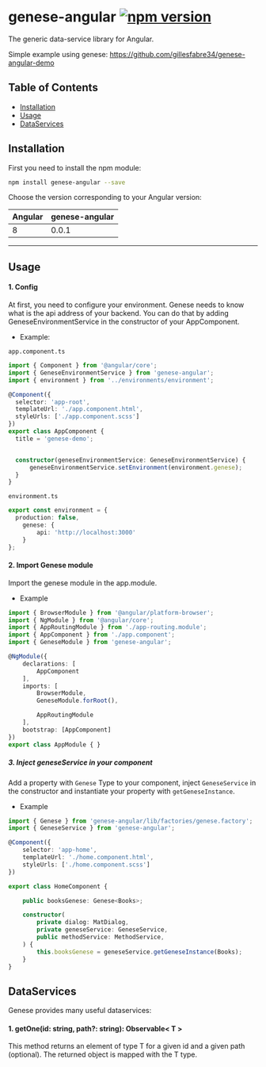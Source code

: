 # genese-angular  [![npm version](https://badge.fury.io/js/genese-angular.svg)](https://badge.fury.io/js/genese-angular)

The generic data-service library for Angular.

Simple example using genese: https://github.com/gillesfabre34/genese-angular-demo


## Table of Contents
* [Installation](#installation)
* [Usage](#usage)
* [DataServices](#dataservices)


## Installation

First you need to install the npm module:

```sh
npm install genese-angular --save
```

Choose the version corresponding to your Angular version:

 Angular     | genese-angular
 ----------- | -------------------
 8           | 0.0.1               

---


## Usage

#### 1. Config

At first, you need to configure your environment. Genese needs to know what is the api address of your backend. You can do that by adding GeneseEnvironmentService in the constructor of your AppComponent.

* Example:

`app.component.ts`
```ts
import { Component } from '@angular/core';
import { GeneseEnvironmentService } from 'genese-angular';
import { environment } from '../environments/environment';

@Component({
  selector: 'app-root',
  templateUrl: './app.component.html',
  styleUrls: ['./app.component.scss']
})
export class AppComponent {
  title = 'genese-demo';


  constructor(geneseEnvironmentService: GeneseEnvironmentService) {
      geneseEnvironmentService.setEnvironment(environment.genese);
  }
}
```

`environment.ts`
```ts
export const environment = {
  production: false,
    genese: {
        api: 'http://localhost:3000'
    }
};
```

#### 2. Import Genese module

Import the genese module in the app.module.

* Example

```ts
import { BrowserModule } from '@angular/platform-browser';
import { NgModule } from '@angular/core';
import { AppRoutingModule } from './app-routing.module';
import { AppComponent } from './app.component';
import { GeneseModule } from 'genese-angular';

@NgModule({
    declarations: [
        AppComponent
    ],
    imports: [
        BrowserModule,
        GeneseModule.forRoot(),

        AppRoutingModule
    ],
    bootstrap: [AppComponent]
})
export class AppModule { }
```


##### 3. Inject geneseService in your component

Add a property with `Genese` Type to your component, inject `GeneseService` in the constructor and instantiate your property with `getGeneseInstance`.

* Example

```ts
import { Genese } from 'genese-angular/lib/factories/genese.factory';
import { GeneseService } from 'genese-angular';

@Component({
    selector: 'app-home',
    templateUrl: './home.component.html',
    styleUrls: ['./home.component.scss']
})

export class HomeComponent {

    public booksGenese: Genese<Books>;

    constructor(
        private dialog: MatDialog,
        private geneseService: GeneseService,
        public methodService: MethodService,
    ) {
        this.booksGenese = geneseService.getGeneseInstance(Books);
    }
}
```

## DataServices

Genese provides many useful dataservices:

#### 1. getOne(id: string, path?: string): Observable< T >

This method returns an element of type T for a given id and a given path (optional). The returned object is mapped with the T type.
